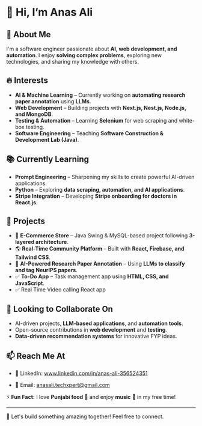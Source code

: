# 👋 Hi, I’m Anas Ali  

## 🚀 About Me  
I'm a software engineer passionate about **AI, web development, and automation**. I enjoy **solving complex problems**, exploring new technologies, and sharing my knowledge with others.  

## 🔥 Interests  
- **AI & Machine Learning** – Currently working on **automating research paper annotation** using **LLMs**.  
- **Web Development** – Building projects with **Next.js, Nest.js, Node.js, and MongoDB**.  
- **Testing & Automation** – Learning **Selenium** for web scraping and white-box testing.  
- **Software Engineering** – Teaching **Software Construction & Development Lab (Java)**.  

## 📚 Currently Learning  
- **Prompt Engineering** – Sharpening my skills to create powerful AI-driven applications.  
- **Python** – Exploring **data scraping, automation, and AI applications**.  
- **Stripe Integration** – Developing **Stripe onboarding for doctors in React.js**.  

## 🎯 Projects  
- 🛒 **E-Commerce Store** – Java Swing & MySQL-based project following **3-layered architecture**.  
- 🌎 **Real-Time Community Platform** – Built with **React, Firebase, and Tailwind CSS**.  
- 📜 **AI-Powered Research Paper Annotation** – Using **LLMs to classify and tag NeurIPS papers**.  
- ✅ **To-Do App** – Task management app using **HTML, CSS, and JavaScript**.
-  ✅ Real Time Video calling React app

## 🤝 Looking to Collaborate On  
- AI-driven projects, **LLM-based applications**, and **automation tools**.  
- Open-source contributions in **web development** and **testing**.  
- **Data-driven recommendation systems** for innovative FYP ideas.  

## 📫 Reach Me At  
- 💼 LinkedIn: www.linkedin.com/in/anas-ali-356524351
  
- 📩 Email: anasali.techxpert@gmail.com  

⚡ **Fun Fact:** I love **Punjabi food** 🍲 and enjoy **music** 🎵 in my free time!  

---

🚀 Let's build something amazing together! Feel free to connect.  
